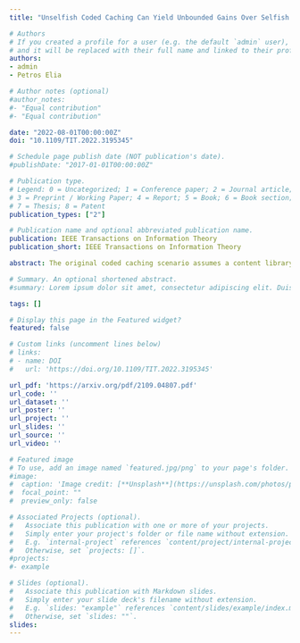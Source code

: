 ```yaml
---
title: "Unselfish Coded Caching Can Yield Unbounded Gains Over Selfish Caching"

# Authors
# If you created a profile for a user (e.g. the default `admin` user), write the username (folder name) here 
# and it will be replaced with their full name and linked to their profile.
authors:
- admin
- Petros Elia

# Author notes (optional)
#author_notes:
#- "Equal contribution"
#- "Equal contribution"

date: "2022-08-01T00:00:00Z"
doi: "10.1109/TIT.2022.3195345"

# Schedule page publish date (NOT publication's date).
#publishDate: "2017-01-01T00:00:00Z"

# Publication type.
# Legend: 0 = Uncategorized; 1 = Conference paper; 2 = Journal article;
# 3 = Preprint / Working Paper; 4 = Report; 5 = Book; 6 = Book section;
# 7 = Thesis; 8 = Patent
publication_types: ["2"]

# Publication name and optional abbreviated publication name.
publication: IEEE Transactions on Information Theory
publication_short: IEEE Transactions on Information Theory

abstract: The original coded caching scenario assumes a content library that is of interest to all receiving users. In a realistic scenario though, the users may have diverging interests which may intersect to various degrees. What happens for example if each file is of potential interest to, say, $40 \\%$ of the users and each user has potential interest in $40 \\%$ of the library? In this work, we investigate the so-called *symmetrically selfish coded caching scenario*, where each user only makes requests from a subset of the library that defines its own *File Demand Set (FDS)*, each user caches selfishly only contents from its own FDS, and where the different FDSs symmetrically overlap to some extent. In the context of various traditional prefetching scenarios (prior to the emergence of coded caching), selfish approaches were known to be potentially very effective. On the other hand &#151 with the exception of some notable works &#151 little is known about selfish coded caching. We here present a new information-theoretic converse that proves, in a general setting of symmetric FDS structures, that selfish coded caching, despite enjoying a much larger local caching gain and a much smaller set of possible demands, introduces an unbounded load increase compared to the unselfish case. In particular, in the $K$-user broadcast channel where each user stores a fraction $\gamma$ of the library, where each file (class) is of interest to $\alpha$ users, and where any one specific file is of interest to a fraction $\delta$ of users, the optimal coding gain of symmetrically selfish caching is at least $(K - \alpha)\gamma + 1$ times smaller than in the unselfish scenario. This allows us to draw the powerful conclusion that the optimal selfish coding gain is upper bounded by $1/(1 - \delta)$, and thus does not scale with $K$. These derived limits are shown to be exact for different types of demands.

# Summary. An optional shortened abstract.
#summary: Lorem ipsum dolor sit amet, consectetur adipiscing elit. Duis posuere tellus ac convallis placerat. Proin tincidunt magna sed ex sollicitudin condimentum.

tags: []

# Display this page in the Featured widget?
featured: false

# Custom links (uncomment lines below)
# links:
# - name: DOI
#   url: 'https://doi.org/10.1109/TIT.2022.3195345'

url_pdf: 'https://arxiv.org/pdf/2109.04807.pdf'
url_code: ''
url_dataset: ''
url_poster: ''
url_project: ''
url_slides: ''
url_source: ''
url_video: ''

# Featured image
# To use, add an image named `featured.jpg/png` to your page's folder. 
#image:
#  caption: 'Image credit: [**Unsplash**](https://unsplash.com/photos/pLCdAaMFLTE)'
#  focal_point: ""
#  preview_only: false

# Associated Projects (optional).
#   Associate this publication with one or more of your projects.
#   Simply enter your project's folder or file name without extension.
#   E.g. `internal-project` references `content/project/internal-project/index.md`.
#   Otherwise, set `projects: []`.
#projects:
#- example

# Slides (optional).
#   Associate this publication with Markdown slides.
#   Simply enter your slide deck's filename without extension.
#   E.g. `slides: "example"` references `content/slides/example/index.md`.
#   Otherwise, set `slides: ""`.
slides:
---
```

